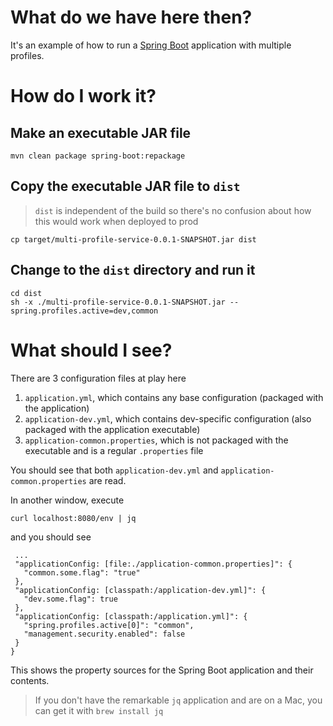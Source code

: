 # What do we have here then?
It's an example of how to run a [Spring Boot](https://projects.spring.io/spring-boot/) application with multiple profiles.

# How do I work it?

## Make an executable JAR file

```
mvn clean package spring-boot:repackage
```

## Copy the executable JAR file to `dist`
> `dist` is independent of the build so there's no confusion about how this would work when deployed to prod

```
cp target/multi-profile-service-0.0.1-SNAPSHOT.jar dist
```

## Change to the `dist` directory and run it

```
cd dist
sh -x ./multi-profile-service-0.0.1-SNAPSHOT.jar --spring.profiles.active=dev,common
```

# What should I see?
There are 3 configuration files at play here
1. `application.yml`, which contains any base configuration (packaged with the application)
1. `application-dev.yml`, which contains dev-specific configuration (also packaged with the application executable)
1. `application-common.properties`, which is not packaged with the executable and is a regular `.properties` file

You should see that both `application-dev.yml` and `application-common.properties` are read.

In another window, execute
```
curl localhost:8080/env | jq
```
and you should see

```
 ...
 "applicationConfig: [file:./application-common.properties]": {
   "common.some.flag": "true"
 },
 "applicationConfig: [classpath:/application-dev.yml]": {
   "dev.some.flag": true
 },
 "applicationConfig: [classpath:/application.yml]": {
   "spring.profiles.active[0]": "common",
   "management.security.enabled": false
 }
}
```

This shows the property sources for the Spring Boot application and their contents.

> If you don't have the remarkable `jq` application and are on a Mac, you can get it with `brew install jq`
